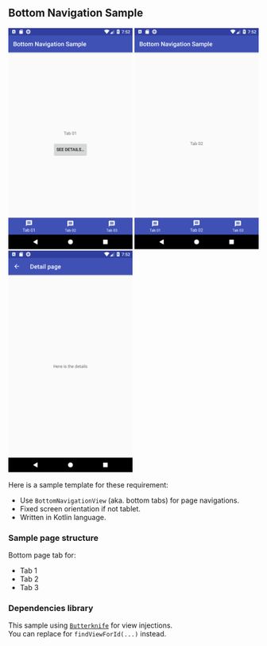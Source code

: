 ## Bottom Navigation Sample

<img src="https://raw.githubusercontent.com/j796160836/BottomNavigationSample/master/screenshot/image01.png" width="250" /> <img src="https://raw.githubusercontent.com/j796160836/BottomNavigationSample/master/screenshot/image02.png" width="250" /> <img src="https://raw.githubusercontent.com/j796160836/BottomNavigationSample/master/screenshot/image03.png" width="250" />

Here is a sample template for these requirement:

* Use `BottomNavigationView` (aka. bottom tabs) for page navigations.
* Fixed screen orientation if not tablet.
* Written in Kotlin language.

### Sample page structure

Bottom page tab for:
* Tab 1
* Tab 2
* Tab 3

### Dependencies library

This sample using <a href="http://jakewharton.github.io/butterknife/">`Butterknife`</a> for view injections.  
You can replace for `findViewForId(...)` instead.
